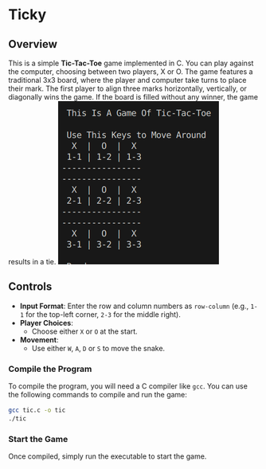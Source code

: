 # Ticky

## Overview

This is a simple **Tic-Tac-Toe** game implemented in C. You can play against the computer, choosing between two players, X or O. The game features a traditional 3x3 board, where the player and computer take turns to place their mark. The first player to align three marks horizontally, vertically, or diagonally wins the game. If the board is filled without any winner, the game results in a tie.
![Ticky](https://raw.githubusercontent.com/Mandyiee/Ticky/main/ticky.png)

## Controls

- **Input Format**: Enter the row and column numbers as `row-column` (e.g., `1-1` for the top-left corner, `2-3` for the middle right).
- **Player Choices**:
  - Choose either `X` or `O` at the start.
- **Movement**:
  - Use either `W`, `A`, `D` or `S` to move the snake.


### Compile the Program
To compile the program, you will need a C compiler like `gcc`. You can use the following commands to compile and run the game:

```bash
gcc tic.c -o tic
./tic
```

### Start the Game
Once compiled, simply run the executable to start the game.



